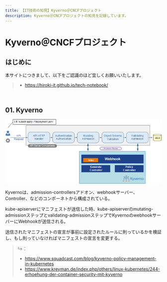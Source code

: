 ```yaml
---
title: 【IT技術の知見】Kyverno＠CNCFプロジェクト
description: Kyverno＠CNCFプロジェクトの知見を記録しています。
---
```


# Kyverno＠CNCFプロジェクト

## はじめに

本サイトにつきまして、以下をご認識のほど宜しくお願いいたします。

> - https://hiroki-it.github.io/tech-notebook/

<br>

## 01. Kyverno

![kyverno_architecture](https://raw.githubusercontent.com/hiroki-it/tech-notebook-images/master/images/kyverno_architecture.png)

Kyvernoは、admission-controllersアドオン、webhookサーバー、Controller、などのコンポーネトから構成されている。

kube-apiserverにマニフェストが送信した時、kube-apiserverのmutating-admissionステップとvalidating-admissionステップでKyvernoのwebhookサーバーにWebhookが送信される。

送信されたマニフェストの宣言が事前に設定されたルールに則っているかを検証し、もし則っていなければマニフェストの宣言を変更する。

> ↪️：
>
> - https://www.squadcast.com/blog/kyverno-policy-management-in-kubernetes
> - https://www.kreyman.de/index.php/others/linux-kubernetes/244-erhoehung-der-container-security-mit-kyverno

<br>

